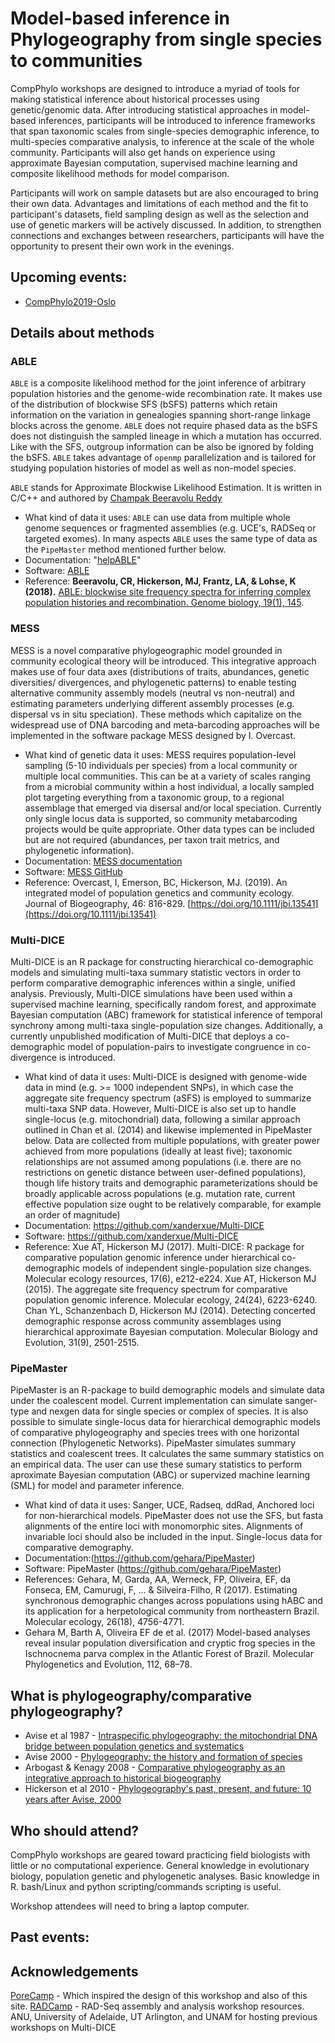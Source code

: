 # Model-based inference in Phylogeography from single species to communities

CompPhylo workshops are designed to introduce a myriad of tools for making 
statistical inference about historical processes using genetic/genomic data. 
After introducing statistical approaches in model-based inferences, participants
will be introduced to inference frameworks that span taxonomic scales from 
single-species demographic inference, to multi-species comparative analysis, to
inference at the scale of the whole community. Participants will also get hands
on experience using approximate Bayesian computation, supervised machine 
learning and composite likelihood methods for model comparison.

Participants will work on sample datasets but are also encouraged to bring their 
own data. Advantages and limitations of each method and the fit to participant's 
datasets, field sampling design as well as the selection and use of genetic 
markers will be actively discussed. In addition, to strengthen connections and 
exchanges between researchers, participants will have the opportunity to present 
their own work in the evenings.

## Upcoming events:
* [CompPhylo2019-Oslo](Oslo2019/index.md)

## Details about methods

### ABLE
`ABLE` is a composite likelihood method for the joint inference of arbitrary population histories and the genome-wide recombination rate. It makes use of the distribution of blockwise SFS (bSFS) patterns which retain information on the variation in genealogies spanning short-range linkage blocks across the genome. `ABLE` does not require phased data as the bSFS does not distinguish the sampled lineage in which a mutation has occurred. Like with the SFS, outgroup information can be also be ignored by folding the bSFS. `ABLE` takes advantage of `openmp` parallelization and is tailored for studying population histories of model as well as non-model species.

`ABLE` stands for Approximate Blockwise Likelihood Estimation. It is written in C/C++ and authored by [Champak Beeravolu Reddy](https://www3.unifr.ch/directory/fr/people/286145/0d8d0)

* What kind of data it uses: `ABLE` can use data from multiple whole genome sequences or fragmented assemblies (e.g. UCE's, RADSeq or targeted exomes). In many aspects `ABLE` uses the same type of data as the `PipeMaster` method mentioned further below.
* Documentation: "[helpABLE](https://github.com/champost/ABLE/blob/master/doc/helpABLE.pdf)"
* Software: [ABLE](https://github.com/champost/ABLE)
* Reference: **Beeravolu, CR, Hickerson, MJ, Frantz, LA, & Lohse, K (2018).** [ABLE: blockwise site frequency spectra for inferring complex population histories and recombination. Genome biology, 19(1), 145](https://doi.org/10.1186/s13059-018-1517-y).
 
### MESS
MESS is a novel comparative phylogeographic model grounded in community 
ecological theory will be introduced. This integrative approach makes use of 
four data axes (distributions of traits, abundances, genetic diversities/
divergences, and phylogenetic patterns) to enable testing alternative community 
assembly models (neutral vs non-neutral) and estimating parameters underlying 
different assembly processes (e.g. dispersal vs in situ speciation). These 
methods which capitalize on the widespread use of DNA barcoding and 
meta-barcoding approaches will be implemented in the software package MESS 
designed by I. Overcast.

* What kind of genetic data it uses: MESS requires population-level sampling (5-10
individuals per species) from a local community or multiple local communities.
This can be at a variety of scales ranging from a microbial community within a host 
individual, a locally sampled plot targeting everything from a taxonomic group, to a 
regional assemblage that emerged via disersal and/or local speciation. Currently only 
single locus data is supported, so community metabarcoding projects would be quite 
appropriate. Other data types can be included but are not required (abundances, per taxon 
trait metrics, and phylogenetic information).   
* Documentation: [MESS documentation](https://pymess.readthedocs.io/en/latest/)
* Software: [MESS GitHub](https://github.com/messDiv/MESS)
* Reference: Overcast, I, Emerson, BC, Hickerson, MJ. (2019). An integrated model of population genetics and community ecology. Journal of Biogeography, 46: 816-829. [https://doi.org/10.1111/jbi.13541](https://doi.org/10.1111/jbi.13541)

### Multi-DICE
Multi-DICE is an R package for constructing hierarchical co-demographic models and simulating multi-taxa summary statistic vectors in order to perform comparative demographic inferences within a single, unified analysis. Previously, Multi-DICE simulations have been used within a supervised machine learning, specifically random forest, and approximate Bayesian computation (ABC) framework for statistical inference of temporal synchrony among multi-taxa single-population size changes. Additionally, a currently unpublished modification of Multi-DICE that deploys a co-demographic model of population-pairs to investigate congruence in co-divergence is introduced.

* What kind of data it uses: Multi-DICE is designed with genome-wide data in mind (e.g. >= 1000 independent SNPs), in which case the aggregate site frequency spectrum (aSFS) is employed to summarize multi-taxa SNP data. However, Multi-DICE is also set up to handle single-locus (e.g. mitochondrial) data, following a similar approach outlined in Chan et al. (2014) and likewise implemented in PipeMaster below. Data are collected from multiple populations, with greater power achieved from more populations (ideally at least five); taxonomic relationships are not assumed among populations (i.e. there are no restrictions on genetic distance between user-defined populations), though life history traits and demographic parameterizations should be broadly applicable across populations (e.g. mutation rate, current effective population size ought to be relatively comparable, for example an order of magnitude)
* Documentation: https://github.com/xanderxue/Multi-DICE
* Software: https://github.com/xanderxue/Multi-DICE
* Reference: Xue AT, Hickerson MJ (2017). Multi-DICE: R package for comparative population genomic inference under hierarchical co-demographic models of independent single-population size changes. Molecular ecology resources, 17(6), e212-e224.
Xue AT, Hickerson MJ (2015). The aggregate site frequency spectrum for comparative population genomic inference. Molecular ecology, 24(24), 6223-6240.
Chan YL, Schanzenbach D, Hickerson MJ (2014). Detecting concerted demographic response across community assemblages using hierarchical approximate Bayesian computation. Molecular Biology and Evolution, 31(9), 2501-2515.


### PipeMaster
PipeMaster is an R-package to build demographic models and simulate data under the coalescent model. Current implementation can simulate sanger-type and nexgen data for single species or complex of species. It is also possible to simulate single-locus data for hierarchical demographic models of comparative phylogeography and species trees with one horizontal connection (Phylogenetic Networks).
PipeMaster simulates summary statistics and coalescent trees. It calculates the same summary statistics on an empirical data. The user can use these sumary statistics to perform aproximate Bayesian computation (ABC) or supervized machine learning (SML) for model and parameter inference.

* What kind of data it uses: Sanger, UCE, Radseq, ddRad, Anchored loci for non-hierarchical models. PipeMaster does not use the SFS, but fasta alignments of the entire loci with monomorphic sites. Alignments of invariable loci should also be included in the input. Single-locus data for comparative demography.
* Documentation:(https://github.com/gehara/PipeMaster)
* Software: PipeMaster (https://github.com/gehara/PipeMaster)
* References: Gehara, M, Garda, AA, Werneck, FP, Oliveira, EF, da Fonseca, EM, Camurugi, F, ... & Silveira-Filho, R (2017). Estimating synchronous demographic changes across populations using hABC and its application for a herpetological community from northeastern Brazil. Molecular ecology, 26(18), 4756-4771.
* Gehara M, Barth A, Oliveira EF de et al. (2017) Model-based analyses reveal insular population diversification and cryptic frog species in the Ischnocnema parva complex in the Atlantic Forest of Brazil. Molecular Phylogenetics and Evolution, 112, 68–78.



## What is phylogeography/comparative phylogeography?

* Avise et al 1987 - [Intraspecific phylogeography: the mitochondrial DNA bridge between population genetics and systematics](https://www.annualreviews.org/doi/abs/10.1146/annurev.es.18.110187.002421?casa_token=SX6e0jhz_4AAAAAA%3AUL0JkNNGtYflMzIK3Ms599rVgKaSP5pZtJzN_b_4jPcWKYN7IYiBujLi4PdVlqVnNuxcWBxXfNI&journalCode=ecolsys.1)
* Avise 2000 - [Phylogeography: the history and formation of species](https://books.google.com/books?hl=en&lr=&id=lA7YWH4M8FUC&oi=fnd&pg=PA1&dq=phylogeography+avise+2000&ots=LxuM-7oQbK&sig=tb1___1H_c2cc-VEMRQvUHP0keM#v=onepage&q=phylogeography%20avise%202000&f=false)
* Arbogast & Kenagy 2008 - [Comparative phylogeography as an integrative approach to historical biogeography](https://onlinelibrary.wiley.com/doi/full/10.1046/j.1365-2699.2001.00594.x)
* Hickerson et al 2010 - [Phylogeography's past, present, and future: 10 years after Avise, 2000](https://www.sciencedirect.com/science/article/pii/S105579030900373X)

## Who should attend?
CompPhylo workshops are geared toward practicing field biologists with little
or no computational experience. General knowledge in evolutionary biology, 
population genetic and phylogenetic analyses. Basic knowledge in R. bash/Linux 
and python scripting/commands scripting is useful.

Workshop attendees will need to bring a laptop computer.

## Past events:



## Acknowledgements

[PoreCamp](https://porecamp.github.io/) - Which inspired the design of this workshop and also of this site.
[RADCamp](https://radcamp.github.io/) - RAD-Seq assembly and analysis workshop resources.
ANU, University of Adelaide, UT Arlington, and UNAM for hosting previous workshops on Multi-DICE
